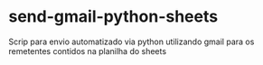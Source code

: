 # send-gmail-python-sheets
Scrip para envio automatizado via python utilizando gmail para os remetentes contidos na planilha do sheets
